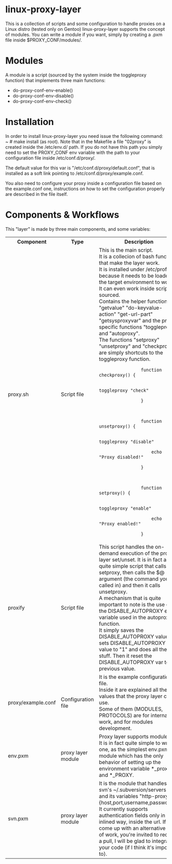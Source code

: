 linux-proxy-layer
=================

This is a collection of scripts and some configuration to handle proxies on a Linux distro (tested only on Gentoo)
linux-proxy-layer supports the concept of modules.
You can write a module if you want, simply by creating a .pxm file inside $PROXY_CONF/modules/.

Modules
=======

A module is a script (sourced by the system inside the toggleproxy function) that implements three main functions:
* do-proxy-conf-env-enable()
* do-proxy-conf-env-disable()
* do-proxy-conf-env-check()


Installation
============
In order to install linux-proxy-layer you need issue the following command: ~ # make install (as root).
Note that in the Makefile a file "02proxy" is created inside the /etc/env.d/ path.
If you do not have this path you simply need to set the PROXY_CONF env variable with the path to your configuration file inside /etc/conf.d/proxy/.

The default value for this var is "/etc/conf.d/proxy/default.conf", that is installed as a soft link pointing to /etc/conf.d/proxy/example.conf.

You also need to configure your proxy inside a configuration file based on the example.conf one, instructions on how to set the configuration properly are described in the file itself.


Components & Workflows
======================
This "layer" is made by three main components, and some variables:

<table>
	<tr>
		<th>Component</th>
		<th>Type</th>
		<th>Description</th>
	</tr>
	<tr>
		<td>proxy.sh</td>
		<td>Script file</td>
		<td>This is the main script.<br/>
			It is a collecion of bash functions that make the layer work.<br/>
			It is installed under /etc/profile.d/ because it needs to be loaded in the target environment to work.<br/>
			It can even work inside scripts if sourced.<br/>
			Contains the helper functions "getvalue" "do-keyvalue-action" "get-url-part" "getsysproxyvar" and the proxy-specific functions "toggleproxy" and "autoproxy".<br/>
			The functions "setproxy" "unsetproxy" and "checkproxy" are simply shortcuts to the toggleproxy function.<br/>
			<code>
				function checkproxy() {<br/>
					toggleproxy "check"<br/>
				}<br/>
<br/>
				function unsetproxy() {<br/>
					toggleproxy "disable"<br/>
					echo "Proxy disabled!"<br/>
				}<br/>
<br/>
				function setproxy() {<br/>
					toggleproxy "enable"<br/>
					echo "Proxy enabled!"<br/>
				}
			</code>
		</td>
	</tr>
	<tr>
		<td>proxify</td>
		<td>Script file</td>
		<td>
			This script handles the on-demand execution of the proxy layer set/unset. It is in fact a quite simple script that calls setproxy, then calls the $@ argument (the command you called in) and then it calls unsetproxy.<br/>
			A mechanism that is quite important to note is the use of the DISABLE_AUTOPROXY env variable used in the autoproxy function.<br/>
			It simply saves the DISABLE_AUTOPROXY value, it sets DISABLE_AUTOPROXY value to "1" and does all the stuff. Then it reset the DISABLE_AUTOPROXY var to its previous value.
		</td>
	</tr>
	<tr>
		<td>proxy/example.conf</td>
		<td>Configuration file</td>
		<td>
			It is the example configuration file.<br/>
			Inside it are explained all the values that the proxy layer can use.<br/>
			Some of them (MODULES, PROTOCOLS) are for internal work, and for modules development.
		</td>
	</tr>
	<tr>
		<td>env.pxm</td>
		<td>proxy layer module</td>
		<td>
			Proxy layer supports modules.<br/>
			It is in fact quite simple to write one, as the simplest env.pxm module which has the only behavior of setting up the environment variable *_proxy and *_PROXY.
		</td>
	</tr>
	<tr>
		<td>svn.pxm</td>
		<td>proxy layer module</td>
		<td>
			It is the module that handles the svn's ~/.subversion/servers file, and its variables "http-proxy-{host,port,username,password}". It currently supports authentication fields only in inlined way, inside the url. If you come up with an alternative path of work, you're invited to request a pull, I will be glad to integrate your code (if I think it's important to).
		</td>
	</tr>
</table>

